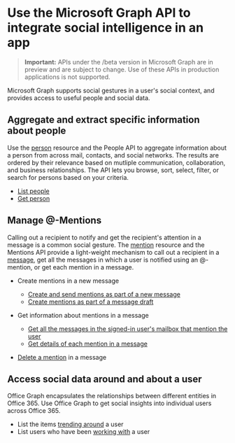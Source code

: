 # Use the Microsoft Graph API to integrate social intelligence in an app

> **Important:** APIs under the /beta version in Microsoft Graph are in preview and are subject to change. Use of these APIs in production applications is not supported.

Microsoft Graph supports social gestures in a user's social context, and provides access to useful people and social data.

## Aggregate and extract specific information about people

Use the [person](../resources/person.md) resource and the People API to aggregate information 
about a person from across mail, contacts, and social networks. The results are ordered by their 
relevance based on mutliple communication, collaboration, and business relationships. The API
lets you browse, sort, select, filter, or search for persons based on your criteria.

- [List people](../api/user_list_people.md)
- [Get person](../api/person_get.md)


## Manage @-Mentions

Calling out a recipient to notify and get the recipient's attention in a message is a common social gesture.
The [mention](../resources/mention.md) resource and the Mentions API provide a light-weight mechanism to call out 
a recipient in a [message](../resources/message.md), get all the messages in which a user is notified using an @-mention, 
or get each mention in a message. 
 

<!--
Include the next sentence when supporting events.

**Mention** is also supported by [Event](../resources/event.md).

-->

- Create mentions in a new message

  - [Create and send mentions as part of a new message](../api/user_sendmail.md#request-2)
  - [Create mentions as part of a message draft](../api/user_post_messages.md#request-2)

- Get information about mentions in a message

  - [Get all the messages in the signed-in user's mailbox that mention the user](../api/user_list_messages.md#request-2)
  - [Get details of each mention in a message](../api/message_get.md#request-2)

- [Delete a mention](../api/message_delete.md#request-2) in a message



## Access social data around and about a user

Office Graph encapsulates the relationships between different entities in Office 365. Use Office Graph to get social insights
into individual users across Office 365.

- List the items [trending around](../api/insights_list_trending.md) a user
- List users who have been [working with](../api/user_list_people.md) a user

